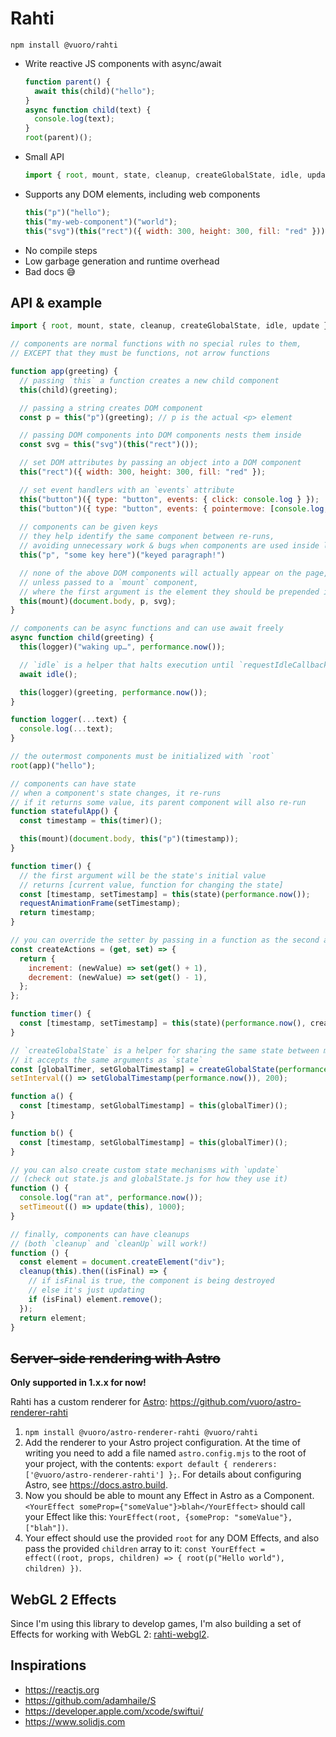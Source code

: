 # Rahti

`npm install @vuoro/rahti`

- Write reactive JS components with async/await
  ```js
  function parent() {
    await this(child)("hello");
  }
  async function child(text) {
    console.log(text);
  }
  root(parent)();
  ```
- Small API
  ```js
  import { root, mount, state, cleanup, createGlobalState, idle, update } from "rahti";
  ```
- Supports any DOM elements, including web components
  ```js
  this("p")("hello");
  this("my-web-component")("world");
  this("svg")(this("rect")({ width: 300, height: 300, fill: "red" }));
  ```
- No compile steps
- Low garbage generation and runtime overhead
- Bad docs 😅

## API & example

```js
import { root, mount, state, cleanup, createGlobalState, idle, update } from "rahti";

// components are normal functions with no special rules to them,
// EXCEPT that they must be functions, not arrow functions

function app(greeting) {
  // passing `this` a function creates a new child component
  this(child)(greeting);

  // passing a string creates DOM component
  const p = this("p")(greeting); // p is the actual <p> element

  // passing DOM components into DOM components nests them inside
  const svg = this("svg")(this("rect")());

  // set DOM attributes by passing an object into a DOM component
  this("rect")({ width: 300, height: 300, fill: "red" });

  // set event handlers with an `events` attribute
  this("button")({ type: "button", events: { click: console.log } });
  this("button")({ type: "button", events: { pointermove: [console.log, { passive: true }] } });
  
  // components can be given keys
  // they help identify the same component between re-runs, 
  // avoiding unnecessary work & bugs when components are used inside loops or if-clauses
  this("p", "some key here")("keyed paragraph!")

  // none of the above DOM components will actually appear on the page,
  // unless passed to a `mount` component,
  // where the first argument is the element they should be prepended into
  this(mount)(document.body, p, svg);
}

// components can be async functions and can use await freely
async function child(greeting) {
  this(logger)("waking up…", performance.now());

  // `idle` is a helper that halts execution until `requestIdleCallback`
  await idle();

  this(logger)(greeting, performance.now());
}

function logger(...text) {
  console.log(...text);
}

// the outermost components must be initialized with `root`
root(app)("hello");

// components can have state
// when a component's state changes, it re-runs
// if it returns some value, its parent component will also re-run
function statefulApp() {
  const timestamp = this(timer)();

  this(mount)(document.body, this("p")(timestamp));
}

function timer() {
  // the first argument will be the state's initial value
  // returns [current value, function for changing the state]
  const [timestamp, setTimestamp] = this(state)(performance.now());
  requestAnimationFrame(setTimestamp);
  return timestamp;
}

// you can override the setter by passing in a function as the second argument
const createActions = (get, set) => {
  return {
    increment: (newValue) => set(get() + 1),
    decrement: (newValue) => set(get() - 1),
  };
};

function timer() {
  const [timestamp, setTimestamp] = this(state)(performance.now(), createActions);
}

// `createGlobalState` is a helper for sharing the same state between multiple components
// it accepts the same arguments as `state`
const [globalTimer, setGlobalTimestamp] = createGlobalState(performance.now());
setInterval(() => setGlobalTimestamp(performance.now()), 200);

function a() {
  const [timestamp, setGlobalTimestamp] = this(globalTimer)();
}

function b() {
  const [timestamp, setGlobalTimestamp] = this(globalTimer)();
}

// you can also create custom state mechanisms with `update`
// (check out state.js and globalState.js for how they use it)
function () {
  console.log("ran at", performance.now());
  setTimeout(() => update(this), 1000);
}

// finally, components can have cleanups
// (both `cleanup` and `cleanUp` will work!)
function () {
  const element = document.createElement("div");
  cleanup(this).then((isFinal) => {
    // if isFinal is true, the component is being destroyed
    // else it's just updating
    if (isFinal) element.remove();
  });
  return element;
}
```

## ~~Server-side rendering with Astro~~

**Only supported in 1.x.x for now!**

Rahti has a custom renderer for [Astro](https://astro.build): https://github.com/vuoro/astro-renderer-rahti

1. `npm install @vuoro/astro-renderer-rahti @vuoro/rahti`
2. Add the renderer to your Astro project configuration. At the time of writing you need to add a file named `astro.config.mjs` to the root of your project, with the contents: `export default { renderers: ['@vuoro/astro-renderer-rahti'] };`. For details about configuring Astro, see <https://docs.astro.build>.
3. Now you should be able to mount any Effect in Astro as a Component. `<YourEffect someProp={"someValue"}>blah</YourEffect>` should call your Effect like this: `YourEffect(root, {someProp: "someValue"}, ["blah"])`.
4. Your effect should use the provided `root` for any DOM Effects, and also pass the provided `children` array to it: `const YourEffect = effect((root, props, children) => { root(p("Hello world"), children) })`.

## WebGL 2 Effects

Since I'm using this library to develop games, I'm also building a set of Effects for working with WebGL 2: [rahti-webgl2](https://github.com/vuoro/rahti-webgl2).

## Inspirations

- <https://reactjs.org>
- <https://github.com/adamhaile/S>
- <https://developer.apple.com/xcode/swiftui/>
- <https://www.solidjs.com>
